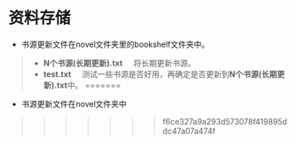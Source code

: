 # 资料存储
- 书源更新文件在novel文件夹里的bookshelf文件夹中。
> - **N个书源(长期更新).txt** &nbsp;&nbsp;&nbsp;  将长期更新书源。
> - **test.txt** &nbsp;&nbsp;&nbsp;  测试一些书源是否好用，再确定是否更新到**N个书源(长期更新).txt**中。
=======
- 书源更新文件在novel文件夹中
>>>>>>> f6ce327a9a293d573078f419895ddc47a07a474f
